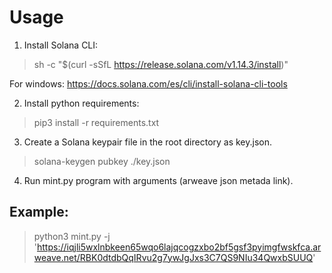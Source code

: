 # Usage

1. Install Solana CLI:

> sh -c "$(curl -sSfL https://release.solana.com/v1.14.3/install)"

For windows: https://docs.solana.com/es/cli/install-solana-cli-tools

2. Install python requirements: 

> pip3 install -r requirements.txt

3. Create a Solana keypair file in the root directory as key.json.

> solana-keygen pubkey ./key.json

4. Run mint.py program with arguments (arweave json metada link).

## Example:

> python3 mint.py -j 'https://iqjli5wxlnbkeen65wqo6lajqcogzxbo2bf5gsf3pyimgfwskfca.arweave.net/RBK0dtdbQqIRvu2g7ywJgJxs3C7QS9NIu34QwxbSUUQ'
